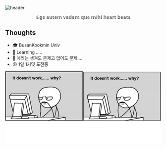 ![header](https://capsule-render.vercel.app/api?type=wave&color=gradient&height=200&section=header&text=ddugel3%20GitHub%20Page&fontSize=60&fontAlignY=25)
<p align='center' font-size="500px"> 
  𝔼𝕘𝕠 𝕒𝕦𝕥𝕖𝕞 𝕧𝕒𝕕𝕒𝕞 𝕢𝕦𝕠 𝕞𝕚𝕙𝕚 𝕙𝕖𝕒𝕣𝕥 𝕓𝕖𝕒𝕥𝕤
</p>


## Thoughts
- :mortar_board: BusanKookmin Univ
- 🌱 Learning .....
- 🤔 에러는 생겨도 문제고 없어도 문제....
- 😲 1일 1커밋 도전중


![](https://github.com/ddugel3/ddugel3/blob/main/why2.jpg)


<!--
**ddugel3/ddugel3** is a ✨ _special_ ✨ repository because its `README.md` (this file) appears on your GitHub profile.

Here are some ideas to get you started:

- 🔭 I’m currently working on ...
- 🌱 I’m currently learning ...
- 👯 I’m looking to collaborate on ...
- 🤔 I’m looking for help with ...
- 💬 Ask me about ...
- 📫 How to reach me: ...
- 😄 Pronouns: ...
- ⚡ Fun fact: ...
-->
